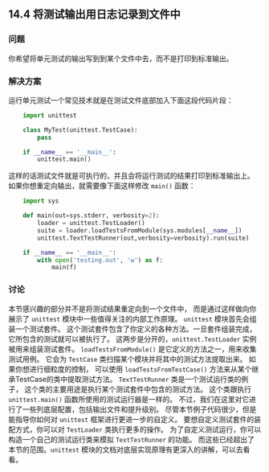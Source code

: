 ## 14.4 将测试输出用日志记录到文件中 ##
### 问题 ###
你希望将单元测试的输出写到到某个文件中去，而不是打印到标准输出。
### 解决方案 ###
运行单元测试一个常见技术就是在测试文件底部加入下面这段代码片段：
```python
    import unittest

    class MyTest(unittest.TestCase):
        pass

    if __name__ == '__main__':
        unittest.main()

```
这样的话测试文件就是可执行的，并且会将运行测试的结果打印到标准输出上。
如果你想重定向输出，就需要像下面这样修改 ``main()`` 函数：
```python
    import sys

    def main(out=sys.stderr, verbosity=2):
        loader = unittest.TestLoader()
        suite = loader.loadTestsFromModule(sys.modules[__name__])
        unittest.TextTestRunner(out,verbosity=verbosity).run(suite)

    if __name__ == '__main__':
        with open('testing.out', 'w') as f:
            main(f)

```
### 讨论 ###
本节感兴趣的部分并不是将测试结果重定向到一个文件中，
而是通过这样做向你展示了 ``unittest`` 模块中一些值得关注的内部工作原理。
``unittest`` 模块首先会组装一个测试套件。
这个测试套件包含了你定义的各种方法。一旦套件组装完成，它所包含的测试就可以被执行了。
这两步是分开的，``unittest.TestLoader`` 实例被用来组装测试套件。
``loadTestsFromModule()`` 是它定义的方法之一，用来收集测试用例。
它会为 ``TestCase`` 类扫描某个模块并将其中的测试方法提取出来。
如果你想进行细粒度的控制，
可以使用 ``loadTestsFromTestCase()`` 方法来从某个继承TestCase的类中提取测试方法。
``TextTestRunner`` 类是一个测试运行类的例子，
这个类的主要用途是执行某个测试套件中包含的测试方法。
这个类跟执行 ``unittest.main()`` 函数所使用的测试运行器是一样的。
不过，我们在这里对它进行了一些列底层配置，包括输出文件和提升级别。
尽管本节例子代码很少，但是能指导你如何对 ``unittest`` 框架进行更进一步的自定义。
要想自定义测试套件的装配方式，你可以对 ``TestLoader`` 类执行更多的操作。
为了自定义测试运行，你可以构造一个自己的测试运行类来模拟 ``TextTestRunner`` 的功能。
而这些已经超出了本节的范围。``unittest`` 模块的文档对底层实现原理有更深入的讲解，可以去看看。
